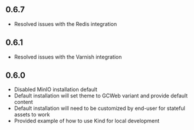 ## 0.6.7

- Resolved issues with the Redis integration

## 0.6.1

- Resolved issues with the Varnish integration

## 0.6.0

- Disabled MinIO installation default
- Default installation will set theme to GCWeb variant and provide default content
- Default installation will need to be customized by end-user for stateful assets to work
- Provided example of how to use Kind for local development

